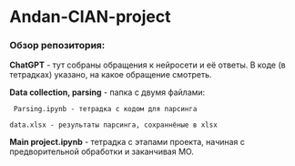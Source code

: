 # Andan-CIAN-project

### Обзор репозитория:

**ChatGPT** - тут собраны обращения к нейросети и её ответы. В коде (в тетрадках) указано, на какое обращение смотреть.

**Data collection, parsing** - папка с двумя файлами:

     Parsing.ipynb - тетрадка с кодом для парсинга

    data.xlsx - результаты парсинга, сохраннёные в xlsx
        
**Main project.ipynb** - тетрадка с этапами проекта, начиная с предворительной обработки и заканчивая МО.
